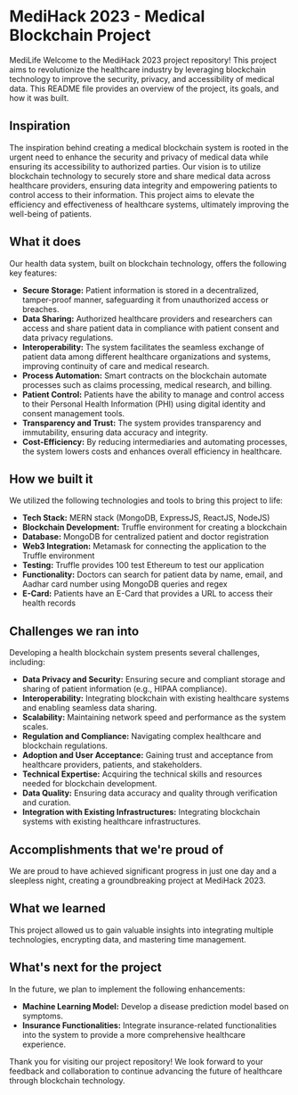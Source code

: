 # MediHack 2023 - Medical Blockchain Project
MediLife 
Welcome to the MediHack 2023 project repository! This project aims to revolutionize the healthcare industry by leveraging blockchain technology to improve the security, privacy, and accessibility of medical data. This README file provides an overview of the project, its goals, and how it was built.

## Inspiration
The inspiration behind creating a medical blockchain system is rooted in the urgent need to enhance the security and privacy of medical data while ensuring its accessibility to authorized parties. Our vision is to utilize blockchain technology to securely store and share medical data across healthcare providers, ensuring data integrity and empowering patients to control access to their information. This project aims to elevate the efficiency and effectiveness of healthcare systems, ultimately improving the well-being of patients.

## What it does
Our health data system, built on blockchain technology, offers the following key features:

- **Secure Storage:** Patient information is stored in a decentralized, tamper-proof manner, safeguarding it from unauthorized access or breaches.
- **Data Sharing:** Authorized healthcare providers and researchers can access and share patient data in compliance with patient consent and data privacy regulations.
- **Interoperability:** The system facilitates the seamless exchange of patient data among different healthcare organizations and systems, improving continuity of care and medical research.
- **Process Automation:** Smart contracts on the blockchain automate processes such as claims processing, medical research, and billing.
- **Patient Control:** Patients have the ability to manage and control access to their Personal Health Information (PHI) using digital identity and consent management tools.
- **Transparency and Trust:** The system provides transparency and immutability, ensuring data accuracy and integrity.
- **Cost-Efficiency:** By reducing intermediaries and automating processes, the system lowers costs and enhances overall efficiency in healthcare.

## How we built it
We utilized the following technologies and tools to bring this project to life:

- **Tech Stack:** MERN stack (MongoDB, ExpressJS, ReactJS, NodeJS)
- **Blockchain Development:** Truffle environment for creating a blockchain
- **Database:** MongoDB for centralized patient and doctor registration
- **Web3 Integration:** Metamask for connecting the application to the Truffle environment
- **Testing:** Truffle provides 100 test Ethereum to test our application
- **Functionality:** Doctors can search for patient data by name, email, and Aadhar card number using MongoDB queries and regex
- **E-Card:** Patients have an E-Card that provides a URL to access their health records

## Challenges we ran into
Developing a health blockchain system presents several challenges, including:

- **Data Privacy and Security:** Ensuring secure and compliant storage and sharing of patient information (e.g., HIPAA compliance).
- **Interoperability:** Integrating blockchain with existing healthcare systems and enabling seamless data sharing.
- **Scalability:** Maintaining network speed and performance as the system scales.
- **Regulation and Compliance:** Navigating complex healthcare and blockchain regulations.
- **Adoption and User Acceptance:** Gaining trust and acceptance from healthcare providers, patients, and stakeholders.
- **Technical Expertise:** Acquiring the technical skills and resources needed for blockchain development.
- **Data Quality:** Ensuring data accuracy and quality through verification and curation.
- **Integration with Existing Infrastructures:** Integrating blockchain systems with existing healthcare infrastructures.

## Accomplishments that we're proud of
We are proud to have achieved significant progress in just one day and a sleepless night, creating a groundbreaking project at MediHack 2023.

## What we learned
This project allowed us to gain valuable insights into integrating multiple technologies, encrypting data, and mastering time management.

## What's next for the project
In the future, we plan to implement the following enhancements:

- **Machine Learning Model:** Develop a disease prediction model based on symptoms.
- **Insurance Functionalities:** Integrate insurance-related functionalities into the system to provide a more comprehensive healthcare experience.

Thank you for visiting our project repository! We look forward to your feedback and collaboration to continue advancing the future of healthcare through blockchain technology.
